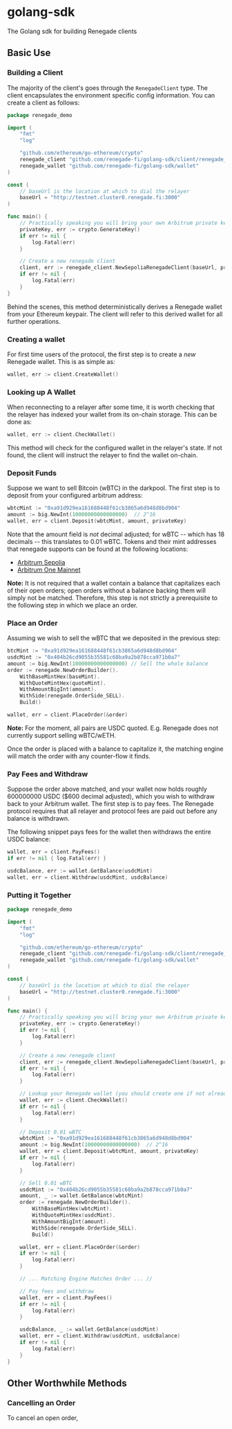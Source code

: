 # golang-sdk
The Golang sdk for building Renegade clients

## Basic Use
### Building a Client
The majority of the client's goes through the `RenegadeClient` type. The client encapsulates the environment specific config information. You can create a client as follows:
```go
package renegade_demo

import (
	"fmt"
	"log"

	"github.com/ethereum/go-ethereum/crypto"
	renegade_client "github.com/renegade-fi/golang-sdk/client/renegade_client"
	renegade_wallet "github.com/renegade-fi/golang-sdk/wallet"
)

const (
    // baseUrl is the location at which to dial the relayer
    baseUrl = "http://testnet.cluster0.renegade.fi:3000"
)

func main() {
    // Practically speaking you will bring your own Arbitrum private key
    privateKey, err := crypto.GenerateKey()
    if err != nil {
        log.Fatal(err)
    }

	// Create a new renegade client
	client, err := renegade_client.NewSepoliaRenegadeClient(baseUrl, privateKey)
	if err != nil {
		log.Fatal(err)
	}
}
```
Behind the scenes, this method deterministically derives a Renegade wallet from your Ethereum keypair. The client will refer to this derived wallet for all further operations.

### Creating a wallet
For first time users of the protocol, the first step is to create a _new_ Renegade wallet. This is as simple as:
```go
wallet, err := client.CreateWallet()
```

### Looking up A Wallet
When reconnecting to a relayer after some time, it is worth checking that the relayer has indexed your wallet from its on-chain storage. This can be done as:
```go
wallet, err := client.CheckWallet()
```
This method will check for the configured wallet in the relayer's state. If not found, the client will instruct the relayer to find the wallet on-chain.

### Deposit Funds
Suppose we want to sell Bitcoin (wBTC) in the darkpool. The first step is to deposit from your configured arbitrum address:
```go
wbtcMint := "0xa91d929ea161688448f61cb3865a6d948d8bd904"
amount := big.NewInt(10000000000000000)  // 2^16
wallet, err = client.Deposit(wbtcMint, amount, privateKey)
```
Note that the amount field is _not_ decimal adjusted; for wBTC -- which has 18 decimals -- this translates to 0.01 wBTC. Tokens and their mint addresses that renegade supports can be found at the following locations:
- [Arbitrum Sepolia](https://github.com/renegade-fi/token-mappings/blob/main/testnet.json)
- [Arbitrum One Mainnet](https://github.com/renegade-fi/token-mappings/blob/main/mainnet.json)

**Note:** It is not required that a wallet contain a balance that capitalizes each of their open orders; open orders without a balance backing them will simply not be matched. Therefore, this step is not strictly a prerequisite to the following step in which we place an order.

### Place an Order
Assuming we wish to sell the wBTC that we deposited in the previous step:
```go
btcMint := "0xa91d929ea161688448f61cb3865a6d948d8bd904"
usdcMint := "0x404b26cd9055b35581c68ba9a2b878cca971b0a7"
amount := big.NewInt(10000000000000000) // Sell the whole balance
order := renegade.NewOrderBuilder().
    WithBaseMintHex(baseMint).
    WithQuoteMintHex(quoteMint).
    WithAmountBigInt(amount).
    WithSide(renegade.OrderSide_SELL).
    Build()

wallet, err = client.PlaceOrder(&order)
```
**Note:** For the moment, all pairs are USDC quoted. E.g. Renegade does not currently support selling wBTC/wETH.

Once the order is placed with a balance to capitalize it, the matching engine will match the order with any counter-flow it finds. 

### Pay Fees and Withdraw
Suppose the order above matched, and your wallet now holds roughly 600000000 USDC ($600 decimal adjusted), which you wish to withdraw back to your Arbitrum wallet. The first step is to pay fees. The Renegade protocol requires that all relayer and protocol fees are paid out before any balance is withdrawn. 

The following snippet pays fees for the wallet then withdraws the entire USDC balance:
```go
wallet, err = client.PayFees()
if err != nil { log.Fatal(err) }

usdcBalance, err := wallet.GetBalance(usdcMint)
wallet, err = client.Withdraw(usdcMint, usdcBalance)
```

### Putting it Together
```go
package renegade_demo

import (
	"fmt"
	"log"

	"github.com/ethereum/go-ethereum/crypto"
	renegade_client "github.com/renegade-fi/golang-sdk/client/renegade_client"
	renegade_wallet "github.com/renegade-fi/golang-sdk/wallet"
)

const (
    // baseUrl is the location at which to dial the relayer
    baseUrl = "http://testnet.cluster0.renegade.fi:3000"
)

func main() {
    // Practically speaking you will bring your own Arbitrum private key
    privateKey, err := crypto.GenerateKey()
    if err != nil {
        log.Fatal(err)
    }

    // Create a new renegade client
    client, err := renegade_client.NewSepoliaRenegadeClient(baseUrl, privateKey)
    if err != nil {
        log.Fatal(err)
    }

    // Lookup your Renegade wallet (you should create one if not already done)
    wallet, err := client.CheckWallet()
    if err != nil {
        log.Fatal(err)
    }

    // Deposit 0.01 wBTC
    wbtcMint := "0xa91d929ea161688448f61cb3865a6d948d8bd904"
    amount := big.NewInt(10000000000000000)  // 2^16
    wallet, err = client.Deposit(wbtcMint, amount, privateKey)
    if err != nil {
        log.Fatal(err)
    }

    // Sell 0.01 wBTC
    usdcMint := "0x404b26cd9055b35581c68ba9a2b878cca971b0a7"
    amount, _ := wallet.GetBalance(wbtcMint)
    order := renegade.NewOrderBuilder().
        WithBaseMintHex(wbtcMint).
        WithQuoteMintHex(usdcMint).
        WithAmountBigInt(amount).
        WithSide(renegade.OrderSide_SELL).
        Build()

    wallet, err = client.PlaceOrder(&order)
    if err != nil {
        log.Fatal(err)
    }

    // ... Matching Engine Matches Order ... //

    // Pay fees and withdraw
    wallet, err = client.PayFees()
    if err != nil { 
        log.Fatal(err) 
    }

    usdcBalance, _ := wallet.GetBalance(usdcMint)
    wallet, err = client.Withdraw(usdcMint, usdcBalance)
    if err != nil {
        log.Fatal(err)
    }
}
```

## Other Worthwhile Methods
### Cancelling an Order
To cancel an open order, 